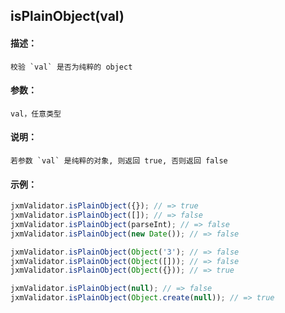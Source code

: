 
## isPlainObject(val)

#### 描述：

    校验 `val` 是否为纯粹的 object

#### 参数：

    val，任意类型

#### 说明：

    若参数 `val` 是纯粹的对象, 则返回 true, 否则返回 false

#### 示例：

```javascript
jxmValidator.isPlainObject({}); // => true
jxmValidator.isPlainObject([]); // => false
jxmValidator.isPlainObject(parseInt); // => false
jxmValidator.isPlainObject(new Date()); // => false

jxmValidator.isPlainObject(Object('3'); // => false
jxmValidator.isPlainObject(Object([])); // => false
jxmValidator.isPlainObject(Object({})); // => true

jxmValidator.isPlainObject(null); // => false
jxmValidator.isPlainObject(Object.create(null)); // => true
```

